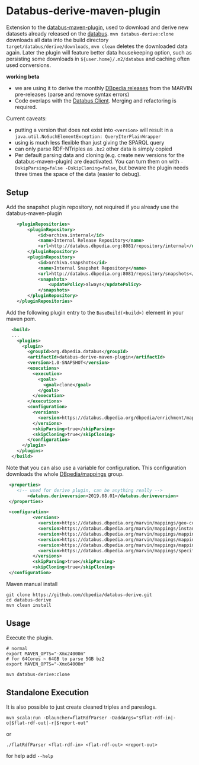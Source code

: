 # Databus-derive-maven-plugin

Extension to the [databus-maven-plugin](https://github.com/dbpedia/databus-maven-plugin), 
used to download and derive new datasets already released on the [databus](https://databus.dbpedia.org).
`mvn databus-derive:clone` downloads all data into the build directory `target/databus/derive/downloads`, `mvn clean` deletes the downloaded data again.
Later the plugin will feature better data housekeeping option, such as persisting some downloads in `${user.home}/.m2/databus` and caching often used conversions. 


**working beta**
* we are using it to derive the monthly [DBpedia releases](http://dev.dbpedia.org/Download_DBpedia) from the MARVIN pre-releases (parse and remove syntax errors)
* Code overlaps with the [Databus Client](https://github.com/dbpedia/databus-client). Merging and refactoring is required. 


Current caveats:
* putting a version that does not exist into `<version>` will result in a `java.util.NoSuchElementException: QueryIterPlainWrapper` 
* using <version> is much less flexible than just giving the SPARQL query
* can only parse RDF-NTriples as `.bz2` other data is simply copied
* Per default parsing data and cloning (e.g. create new versions for the databus-maven-plugin) are deactivated.
You can turn them on with `-DskipParsing=false -DskipCloning=false`, but beware the plugin needs three times the space of the data (easier to debug). 

## Setup 
Add the snapshot plugin repository, not required if you already use the databus-maven-plugin
```xml
    <pluginRepositories>
        <pluginRepository>
            <id>archiva.internal</id>
            <name>Internal Release Repository</name>
            <url>http://databus.dbpedia.org:8081/repository/internal</url>
        </pluginRepository>
        <pluginRepository>
            <id>archiva.snapshots</id>
            <name>Internal Snapshot Repository</name>
            <url>http://databus.dbpedia.org:8081/repository/snapshots</url>
            <snapshots>
                <updatePolicy>always</updatePolicy>
            </snapshots>
        </pluginRepository>
    </pluginRepositories>
```

Add the following plugin entry to the `BaseBuild(<build>)` element in your maven pom.

```xml  
  <build>
  ...
    <plugins>
      <plugin>
        <groupId>org.dbpedia.databus</groupId>
        <artifactId>databus-derive-maven-plugin</artifactId>
        <version>1.0-SNAPSHOT</version>
        <executions>
          <execution>
            <goals>
              <goal>clone</goal>
            </goals>
          </execution>
        </executions>
        <configuration>
          <versions>
            <version>https://databus.dbpedia.org/dbpedia/enrichment/mappingbased-literals/2019.03.01</version>
          </versions>
          <skipParsing>true</skipParsing>
          <skipCloning>true</skipCloning>
        </configuration>
      </plugin>
    </plugins>
  </build>
```

Note that you can also use a variable for configuration. This configuration downloads the whole [DBpedia/mappings](https://databus.dbpedia.org/dbpedia/mappings) group.
```xml
 <properties>
	<!-- used for derive plugin, can be anything really -->
        <databus.deriveversion>2019.08.01</databus.deriveversion>
 </properties>

 <configuration>
          <versions>
            <version>https://databus.dbpedia.org/marvin/mappings/geo-coordinates-mappingbased/${databus.deriveversion}</version>
            <version>https://databus.dbpedia.org/marvin/mappings/instance-types/${databus.deriveversion}</version>
            <version>https://databus.dbpedia.org/marvin/mappings/mappingbased-literals/${databus.deriveversion}</version>
            <version>https://databus.dbpedia.org/marvin/mappings/mappingbased-objects/${databus.deriveversion}</version>
            <version>https://databus.dbpedia.org/marvin/mappings/mappingbased-objects-uncleaned/${databus.deriveversion}</version>
            <version>https://databus.dbpedia.org/marvin/mappings/specific-mappingbased-properties/${databus.marvinversion}</version>
          </versions>
          <skipParsing>true</skipParsing>
          <skipCloning>true</skipCloning>
 </configuration>
```

Maven manual install
```
git clone https://github.com/dbpedia/databus-derive.git
cd databus-derive
mvn clean install
```


## Usage

Execute the plugin.

```
# normal
export MAVEN_OPTS="-Xmx24000m" 
# for 64Cores ~ 64GB to parse 5GB bz2
export MAVEN_OPTS="-Xmx64000m" 

mvn databus-derive:clone
```

## Standalone Execution

It is also possible to just create cleaned triples and pareslogs.
```
mvn scala:run -Dlauncher=flatRdfParser -DaddArgs="$flat-rdf-in|-o|$flat-rdf-out|-r|$report-out"
```
or
```
./flatRdfParser <flat-rdf-in> <flat-rdf-out> <report-out>
```
for help add `--help`
